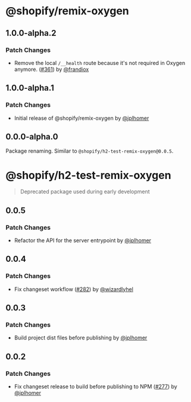 # @shopify/remix-oxygen

## 1.0.0-alpha.2

### Patch Changes

- Remove the local `/__health` route because it's not required in Oxygen anymore. ([#361](https://github.com/Shopify/h2/pull/361)) by [@frandiox](https://github.com/frandiox)

## 1.0.0-alpha.1

### Patch Changes

- Initial release of @shopify/remix-oxygen by [@jplhomer](https://github.com/jplhomer)

## 0.0.0-alpha.0

Package renaming. Similar to `@shopify/h2-test-remix-oxygen@0.0.5`.

# @shopify/h2-test-remix-oxygen

> Deprecated package used during early development

## 0.0.5

### Patch Changes

- Refactor the API for the server entrypoint by [@jplhomer](https://github.com/jplhomer)

## 0.0.4

### Patch Changes

- Fix changeset workflow ([#282](https://github.com/Shopify/h2/pull/282)) by [@wizardlyhel](https://github.com/wizardlyhel)

## 0.0.3

### Patch Changes

- Build project dist files before publishing by [@jplhomer](https://github.com/jplhomer)

## 0.0.2

### Patch Changes

- Fix changeset release to build before publishing to NPM ([#277](https://github.com/Shopify/h2/pull/277)) by [@jplhomer](https://github.com/jplhomer)
